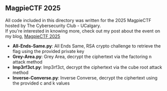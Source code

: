 ## MagpieCTF 2025

All code included in this directory was written for the 2025 MagpieCTF hosted by The Cybersecurity Club - UCalgary. <br>
If you're interested in knowing more, check out my post about the event on my blog, [MagpieCTF 2025](https://cdenton1.github.io/2025/02/28/MagpieCTF-25.html)

- **All-Ends-Same.py**: All Ends Same, RSA crypto challenge to retrieve the flag using the provided private key
- **Grey-Area.py**: Grey Area, decrypt the ciphertext via the factoring n attack method
- **Imp3rf3ct.py**: Imp3rf3ct, decrypt the ciphertext via the cube root attack method
- **Inverse-Converse.py**: Inverse Converse, decrypt the ciphertext using the provided c and k values
